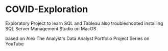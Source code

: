 # COVID-Exploration
Exploratory Project to learn SQL and Tableau 
also troubleshooted installing SQL Server Management Studio on MacOS

based on Alex The Analyst's Data Analyst Portfolio Project Series on YouTube
